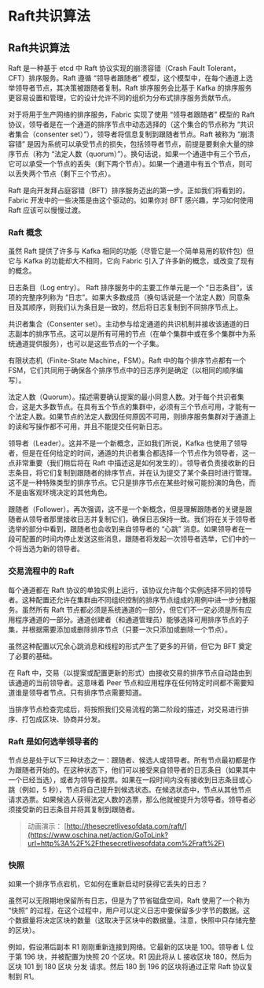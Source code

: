 # Raft共识算法

## Raft共识算法

Raft 是一种基于 etcd 中 Raft 协议实现的崩溃容错（Crash Fault Tolerant，CFT）排序服务。Raft 遵循 “领导者跟随者” 模型，这个模型中，在每个通道上选举领导者节点，其决策被跟随者复制。Raft 排序服务会比基于 Kafka 的排序服务更容易设置和管理，它的设计允许不同的组织为分布式排序服务贡献节点。

对于将用于生产网络的排序服务，Fabric 实现了使用 “领导者跟随者” 模型的 Raft 协议，领导者是在一个通道的排序节点中动态选择的（这个集合的节点称为 “共识者集合（consenter set）”），领导者将信息复制到跟随者节点。Raft 被称为 “崩溃容错” 是因为系统可以承受节点的损失，包括领导者节点，前提是要剩余大量的排序节点（称为 “法定人数（quorum）”）。换句话说，如果一个通道中有三个节点，它可以承受一个节点的丢失（剩下两个节点）。如果一个通道中有五个节点，则可以丢失两个节点（剩下三个节点）。

Raft 是向开发拜占庭容错（BFT）排序服务迈出的第一步。正如我们将看到的，Fabric 开发中的一些决策是由这个驱动的。如果你对 BFT 感兴趣，学习如何使用 Raft 应该可以慢慢过渡。

### Raft 概念

虽然 Raft 提供了许多与 Kafka 相同的功能（尽管它是一个简单易用的软件包）但它与 Kafka 的功能却大不相同，它向 Fabric 引入了许多新的概念，或改变了现有的概念。

日志条目（Log entry）。 Raft 排序服务中的主要工作单元是一个 “日志条目”，该项的完整序列称为 “日志”。如果大多数成员（换句话说是一个法定人数）同意条目及其顺序，则我们认为条目是一致的，然后将日志复制到不同排序节点上。

共识者集合（Consenter set）。主动参与给定通道的共识机制并接收该通道的日志副本的排序节点。这可以是所有可用的节点（在单个集群中或在多个集群中为系统通道提供服务），也可以是这些节点的一个子集。

有限状态机（Finite-State Machine，FSM）。Raft 中的每个排序节点都有一个 FSM，它们共同用于确保各个排序节点中的日志序列是确定（以相同的顺序编写）。

法定人数（Quorum）。描述需要确认提案的最小同意人数。对于每个共识者集合，这是大多数节点。在具有五个节点的集群中，必须有三个节点可用，才能有一个法定人数。如果节点的法定人数因任何原因不可用，则排序服务集群对于通道上的读和写操作都不可用，并且不能提交任何新日志。

领导者（Leader）。这并不是一个新概念，正如我们所说，Kafka 也使用了领导者，但是在任何给定的时间，通道的共识者集合都选择一个节点作为领导者，这一点非常重要（我们稍后将在 Raft 中描述这是如何发生的）。领导者负责接收新的日志条目，将它们复制到跟随者的排序节点，并在认为提交了某个条目时进行管理。这不是一种特殊类型的排序节点。它只是排序节点在某些时候可能扮演的角色，而不是由客观环境决定的其他角色。

跟随者（Follower）。再次强调，这不是一个新概念，但是理解跟随者的关键是跟随者从领导者那里接收日志并复制它们，确保日志保持一致。我们将在关于领导者选举的部分中看到，跟随者也会收到来自领导者的 “心跳” 消息。如果领导者在一段可配置的时间内停止发送这些消息，跟随者将发起一次领导者选举，它们中的一个将当选为新的领导者。

### 交易流程中的 Raft

每个通道都在 Raft 协议的单独实例上运行，该协议允许每个实例选择不同的领导者。这种配置还允许在集群由不同组织控制的排序节点组成的用例中进一步分散服务。虽然所有 Raft 节点都必须是系统通道的一部分，但它们不一定必须是所有应用程序通道的一部分。通道创建者（和通道管理员）能够选择可用排序节点的子集，并根据需要添加或删除排序节点（只要一次只添加或删除一个节点）。

虽然这种配置以冗余心跳消息和线程的形式产生了更多的开销，但它为 BFT 奠定了必要的基础。

在 Raft 中，交易（以提案或配置更新的形式）由接收交易的排序节点自动路由到该通道的当前领导者。这意味着 Peer 节点和应用程序在任何特定时间都不需要知道谁是领导者节点。只有排序节点需要知道。

当排序节点检查完成后，将按照我们交易流程的第二阶段的描述，对交易进行排序、打包成区块、协商并分发。

### Raft 是如何选举领导者的

节点总是处于以下三种状态之一：跟随者、候选人或领导者。所有节点最初都是作为跟随者开始的。在这种状态下，他们可以接受来自领导者的日志条目（如果其中一个已经当选），或者为领导者投票。如果在一段时间内没有接收到日志条目或心跳（例如，5 秒），节点将自己提升到候选状态。在候选状态中，节点从其他节点请求选票。如果候选人获得法定人数的选票，那么他就被提升为领导者。领导者必须接受新的日志条目并将其复制到跟随者。

> 动画演示： [http://thesecretlivesofdata.com/raft/](https://www.oschina.net/action/GoToLink?url=http%3A%2F%2Fthesecretlivesofdata.com%2Fraft%2F)

### 快照

如果一个排序节点宕机，它如何在重新启动时获得它丢失的日志？

虽然可以无限期地保留所有日志，但是为了节省磁盘空间，Raft 使用了一个称为 “快照” 的过程，在这个过程中，用户可以定义日志中要保留多少字节的数据。这个数据量将决定区块的数量（这取决于区块中的数据量。注意，快照中只存储完整的区块）。

例如，假设滞后副本 R1 刚刚重新连接到网络。它最新的区块是 100。领导者 L 位于第 196 块，并被配置为快照 20 个区块。R1 因此将从 L 接收区块 180，然后为区块 101 到 180 区块 分发 请求。然后 180 到 196 的区块将通过正常 Raft 协议复制到 R1。
